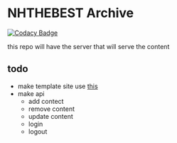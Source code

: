 # NHTHEBEST Archive

[![Codacy Badge](https://api.codacy.com/project/badge/Grade/c6a6c0bd0f444ca0ba7b795c0843c0b5)](https://www.codacy.com/app/NHTHEBEST/NHTHEBEST-Archive?utm_source=github.com&amp;utm_medium=referral&amp;utm_content=NHTHEBEST/NHTHEBEST-Archive&amp;utm_campaign=Badge_Grade)

this repo will have the server that will serve the content

## todo
* make template site use [this](https://www.w3schools.com/css/css_rwd_templates.asp)
* make api
  * add contect
  * remove content
  * update content
  * login
  * logout
 
